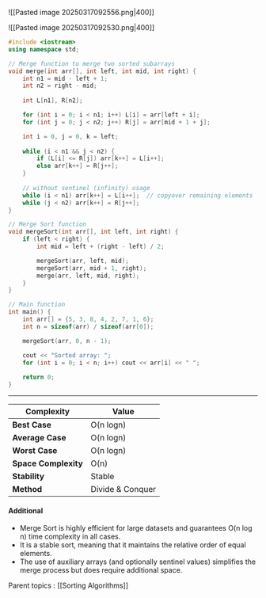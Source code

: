 ![[Pasted image 20250317092556.png|400]]

![[Pasted image 20250317092530.png|400]]  


```cpp
#include <iostream>
using namespace std;

// Merge function to merge two sorted subarrays
void merge(int arr[], int left, int mid, int right) {
    int n1 = mid - left + 1;
    int n2 = right - mid;
    
    int L[n1], R[n2];

    for (int i = 0; i < n1; i++) L[i] = arr[left + i];
    for (int j = 0; j < n2; j++) R[j] = arr[mid + 1 + j];

    int i = 0, j = 0, k = left;
	
    while (i < n1 && j < n2) {
        if (L[i] <= R[j]) arr[k++] = L[i++];
        else arr[k++] = R[j++];
    }
    
	// without sentinel (infinity) usage
    while (i < n1) arr[k++] = L[i++];  // copyover remaining elements
    while (j < n2) arr[k++] = R[j++];
}

// Merge Sort function
void mergeSort(int arr[], int left, int right) {
    if (left < right) {
        int mid = left + (right - left) / 2;

        mergeSort(arr, left, mid);
        mergeSort(arr, mid + 1, right);
        merge(arr, left, mid, right);
    }
}

// Main function
int main() {
    int arr[] = {5, 3, 8, 4, 2, 7, 1, 6};
    int n = sizeof(arr) / sizeof(arr[0]);

    mergeSort(arr, 0, n - 1);

    cout << "Sorted array: ";
    for (int i = 0; i < n; i++) cout << arr[i] << " ";
    
    return 0;
}
```


---

| Complexity           | Value            |
| -------------------- | ---------------- |
| **Best Case**        | O(n logn)        |
| **Average Case**     | O(n logn)        |
| **Worst Case**       | O(n logn)        |
| **Space Complexity** | O(n)             |
| **Stability**        | Stable           |
| **Method**           | Divide & Conquer |

#### Additional
- Merge Sort is highly efficient for large datasets and guarantees O(n log n) time complexity in all cases.
- It is a stable sort, meaning that it maintains the relative order of equal elements.
- The use of auxiliary arrays (and optionally sentinel values) simplifies the merge process but does require additional space.



Parent topics : [[Sorting Algorithms]]